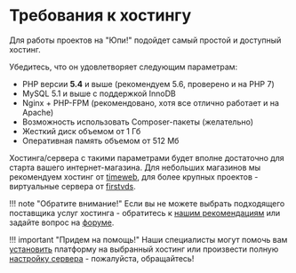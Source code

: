 # Требования к хостингу

Для работы проектов на "Юпи!" подойдет самый простой и доступный хостинг.

Убедитесь, что он удовлетворяет следующим параметрам:

* PHP версии **5.4** и выше (рекомендуем 5.6, проверено и на PHP 7)
* MySQL 5.1 и выше с поддержкой InnoDB
* Nginx + PHP-FPM (рекомендовано, хотя все отлично работает и на Apache)
* Возможность использовать Composer-пакеты (желательно)
* Жесткий диск объемом от 1 Гб
* Оперативная память объемом от 512 Мб

Хостинга/сервера с такими параметрами будет вполне достаточно для старта вашего интернет-магазина.
Для небольших магазинов мы рекомендуем хостинг от  [timeweb](http://timeweb.com/ru/services/hosting/?i=28284), для более крупных проектов - виртуальные сервера от [firstvds](https://firstvds.ru/?from=442205).


!!! note "Обратите внимание!"
    Если вы не можете выбрать подходящего поставщика услуг хостинга - обратитесь к <a href='http://yupe.ru/service/hosting' target='_blank'>нашим рекомендациям</a>
    или задайте вопрос на <a href='http://talk.yupe.ru/viewforum.php?f=80' target='_blank'>форуме</a>.


!!! important "Придем на помощь!"
    Наши специалисты могут помочь вам <a href='http://yupe.ru/store/services/install.html' target='_blank'>установить</a> платформу на выбранный хостинг
    или произвести полную <a href='http://yupe.ru/store/services/server.html' target='_blank'>настройку сервера</a> - пожалуйста, обращайтесь!
